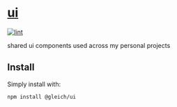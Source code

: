 # [ui](https://ui.mattglei.ch)

[![lint](https://github.com/gleich/ui/actions/workflows/lint.yml/badge.svg)](https://github.com/gleich/ui/actions/workflows/lint.yml)

shared ui components used across my personal projects

## Install

Simply install with:

```bash
npm install @gleich/ui
```

